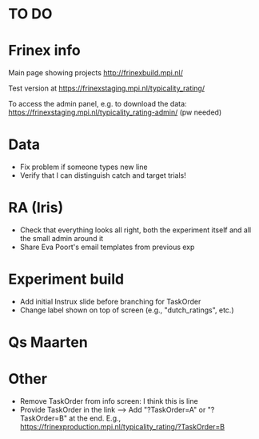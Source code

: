 TO DO
=====

Frinex info
===========

Main page showing projects
http://frinexbuild.mpi.nl/

Test version at
https://frinexstaging.mpi.nl/typicality_rating/

To access the admin panel, e.g. to download the data:
https://frinexstaging.mpi.nl/typicality_rating-admin/
(pw needed)


Data
====

- Fix problem if someone types new line
- Verify that I can distinguish catch and target trials!


RA (Iris)
=========

- Check that everything looks all right, both the experiment itself and all the small admin around it
- Share Eva Poort's email templates from previous exp


Experiment build
================

- Add initial Instrux slide before branching for TaskOrder
- Change label shown on top of screen (e.g., "dutch_ratings", etc.)


Qs Maarten
==========



Other
=====

- Remove TaskOrder from info screen: I think this is line <metadataField fieldName="TaskOrder"/>
- Provide TaskOrder in the link --> Add "?TaskOrder=A" or "?TaskOrder=B" at the end. E.g., https://frinexproduction.mpi.nl/typicality_rating/?TaskOrder=B
